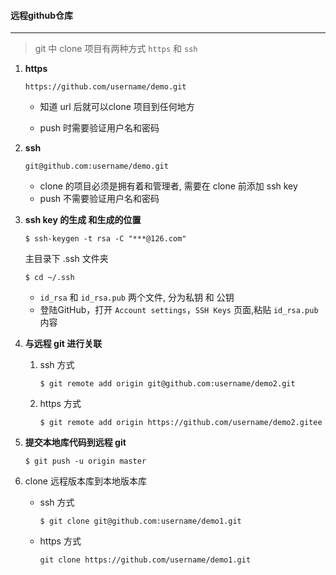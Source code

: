 #### 远程github仓库

---

> git 中 clone 项目有两种方式 `https` 和 `ssh`

1. **https**

    ```
    https://github.com/username/demo.git
    ```

    - 知道 url 后就可以clone 项目到任何地方

    - push 时需要验证用户名和密码

2. **ssh**

    ```
    git@github.com:username/demo.git
    ```

    - clone 的项目必须是拥有着和管理者, 需要在 clone 前添加 ssh key
    - push 不需要验证用户名和密码

3. **ssh key 的生成 和生成的位置**

    ```
    $ ssh-keygen -t rsa -C "***@126.com"
    ```

    主目录下 .ssh 文件夹

    ```
    $ cd ~/.ssh
    ```

    - `id_rsa` 和 `id_rsa.pub` 两个文件, 分为私钥 和 公钥
    - 登陆GitHub，打开 `Account settings`，`SSH Keys` 页面,粘贴 `id_rsa.pub` 内容

4. **与远程 git 进行关联**

    1. ssh 方式

        ```
        $ git remote add origin git@github.com:username/demo2.git
        ```

    2. https 方式

        ```
        $ git remote add origin https://github.com/username/demo2.gitee
        ```

5. **提交本地库代码到远程 git**

    ```
    $ git push -u origin master
    ```

6. clone 远程版本库到本地版本库

    - ssh 方式

        ```
        $ git clone git@github.com:username/demo1.git
        ```

    - https 方式

        ```
        git clone https://github.com/username/demo1.git
        ```

        
